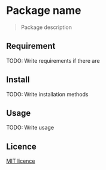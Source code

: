 # Package name
> Package description

## Requirement
TODO: Write requirements if there are

## Install
TODO: Write installation methods

## Usage
TODO: Write usage

## Licence
[MIT licence](./LICENSE)
